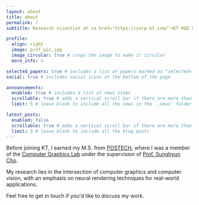 ```yaml
---
layout: about
title: about
permalink: /
subtitle: Research scientist at <a href='https://corp.kt.com/'>KT R&D Center</a>.

profile:
  align: right
  image: prof_pic.jpg
  image_circular: true # crops the image to make it circular
  more_info: >

selected_papers: true # includes a list of papers marked as "selected={true}"
social: true # includes social icons at the bottom of the page

announcements:
  enabled: true # includes a list of news items
  scrollable: true # adds a vertical scroll bar if there are more than 3 news items
  limit: 5 # leave blank to include all the news in the `_news` folder

latest_posts:
  enabled: false
  scrollable: true # adds a vertical scroll bar if there are more than 3 new posts items
  limit: 3 # leave blank to include all the blog posts
---
```


Before joining KT, I earned my M.S. from [POSTECH](https://www.postech.ac.kr/kor/index.do), where I was a member of the [Computer Graphics Lab](https://cg.postech.ac.kr/) under the supervision of [Prof. Sunghyun Cho](https://www.scho.pe.kr/).  

My research lies in the intersection of computer graphics and computer vision, with an emphasis on neural rendering techniques for real-world applications.

Feel free to get in touch if you'd like to discuss my work.
